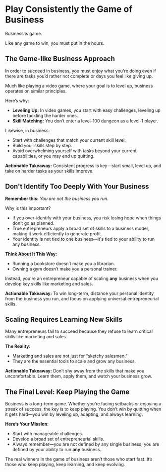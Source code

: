 # Play Consistently the Game of Business

Business is game.

Like any game to win, you must put in the hours.

## The Game-like Business Approach

In order to succeed in business, you must enjoy what you're doing even if there are tasks you’d rather not complete or days you feel like giving up.

Much like playing a video game, where your goal is to level up, business operates on similar principles.

Here’s why:

- **Leveling Up:** In video games, you start with easy challenges, leveling up before tackling the harder ones.
- **Skill Matching:** You don’t enter a level-100 dungeon as a level-1 player.

Likewise, in business:

- Start with challenges that match your current skill level.
- Build your skills step by step.
- Avoid overwhelming yourself with tasks beyond your current capabilities, or you may end up quitting.

**Actionable Takeaway:** Consistent progress is key—start small, level up, and take on harder tasks as your skills improve.

## Don't Identify Too Deeply With Your Business

**Remember this:** _You are not the business you run._

Why is this important?

- If you over-identify with your business, you risk losing hope when things don’t go as planned.
- True entrepreneurs apply a broad set of skills to a business model, making it work efficiently to generate profit.
- Your identity is not tied to one business—it's tied to your ability to run any business.

**Think About It This Way:**

- Running a bookstore doesn’t make you a librarian.
- Owning a gym doesn’t make you a personal trainer.

Instead, you're an entrepreneur capable of scaling **any** business when you develop key skills like marketing and sales.

**Actionable Takeaway:** To win long-term, distance your personal identity from the business you run, and focus on applying universal entrepreneurial skills.

## Scaling Requires Learning New Skills

Many entrepreneurs fail to succeed because they refuse to learn critical skills like marketing and sales.

**The Reality:**

- Marketing and sales are not just for “sketchy salesmen.”
- They are the essential tools to scale and grow any business.

**Actionable Takeaway:** Don’t shy away from the skills that make you uncomfortable. Learn them, apply them, and watch your business grow.

## The Final Level: Keep Playing the Game

Business is a long-term game. Whether you’re facing setbacks or enjoying a streak of success, the key is to keep playing. You don’t win by quitting when it gets hard—you win by leveling up, adapting, and always learning.

**Here’s Your Mission:**

- Start with manageable challenges.
- Develop a broad set of entrepreneurial skills.
- Always remember—you are not defined by any single business; you are defined by your ability to run **any** business.

The real winners in the game of business aren’t those who start fast. It’s those who keep playing, keep learning, and keep evolving.
